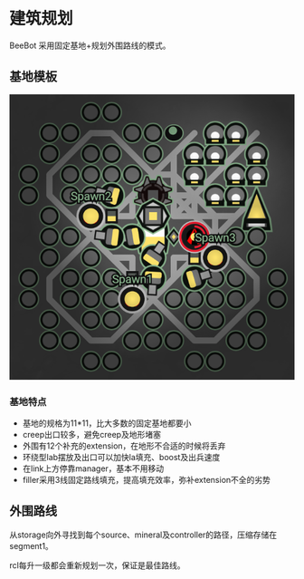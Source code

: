 # 建筑规划
BeeBot 采用固定基地+规划外围路线的模式。

## 基地模板
![基地模板](../img/基地模板.png)
### 基地特点
 - 基地的规格为11*11，比大多数的固定基地都要小
 - creep出口较多，避免creep及地形堵塞
 - 外围有12个补充的extension，在地形不合适的时候将丢弃
 - 环绕型lab摆放及出口可以加快la填充、boost及出兵速度
 - 在link上方停靠manager，基本不用移动
 - filler采用3线固定路线填充，提高填充效率，弥补extension不全的劣势

## 外围路线
从storage向外寻找到每个source、mineral及controller的路径，压缩存储在segment1。

rcl每升一级都会重新规划一次，保证是最佳路线。